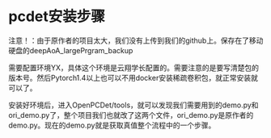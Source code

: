 # pcdet安装步骤

注意！：由于原作者的项目太大，我们没有上传到我们的github上。保存在了移动硬盘的deepAoA_largePrgram_backup



需要配置环境YX，具体这个环境是云翔学长配置的。需要注意的是要写清楚包的版本号。然后Pytorch1.4以上也可以不用docker安装稀疏卷积包，就正常安装就可以了。

安装好环境后，进入OpenPCDet/tools，就可以发现我们需要用到的demo.py和ori_demo.py了，整个项目我们也就改了这两个文件，ori_demo.py是原作者的demo.py。现在的demo.py就是获取真值整个流程中的一个步骤。

